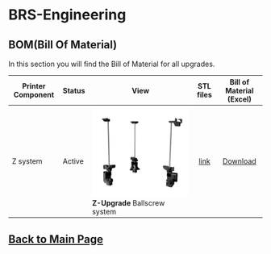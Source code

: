 
# BRS-Engineering  
## BOM(Bill Of Material)

In this section you will find the Bill of Material for all upgrades. 

Printer Component|Status|View|STL files|Bill of Material (Excel)
-----------------|------|-----------------------------------| :----: |  :---------------:
Z system|Active|![alt text](/image/Complete.png)<br> **Z-Upgrade** Ballscrew system|[link](https://www.thingiverse.com/thing:4978199)|[Download](/bom/BOM_ZU_1-6.xlsx)  


## [Back to Main Page](/readme.md)
